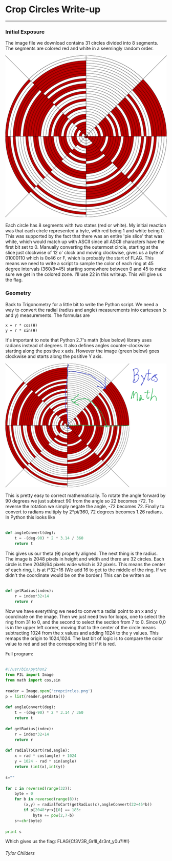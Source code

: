 # Crop Circles Write-up
---

### Initial Exposure

The image file we download contains 31 circles divided into 8 segments. The segments are colored red and white in a seemingly random order.

![](./img/50cropcircles-1.png) 

Each circle has 8 segments with two states (red or white). My initial reaction was that each circle represented a byte, with red being 1 and white being 0. This was supported by the fact that there was an entire 'pie slice' that was white, which would match up with ASCII since all ASCII characters have the first bit set to 0. Manually converting the outermost circle, starting at the slice just clockwise of 12 o' clock and moving clockwise, gives us a byte of 01000110 which is 0x46 or F, which is probably the start of FLAG. This means we need to write a script to sample the color of each ring at 45 degree intervals (360/8=45) starting somewhere between 0 and 45 to make sure we get in the colored zone. I'll use 22 in this writeup. This will give us the flag. 

### Geometry

Back to Trigonometry for a little bit to write the Python script. We need a way to convert the radial (radius and angle) measurements into cartesean (x and y) measurements. The formulas are 
```
x = r * cos(θ)
y = r * sin(θ)
```
It's important to note that Python 2.7's math (blue below) library uses radians instead of degrees. It also defines angles counter-clockwise starting along the positive x axis. However the image (green below) goes clockwise and starts along the positive Y axis.

![](./img/50cropcircles-2.png)

This is pretty easy to correct mathematically. To rotate the angle forward by 90 degrees we just subtract 90 from the angle so 22 becomes -72. To reverse the rotation we simply negate the angle, -72 becomes 72. Finally to convert to radians multiply by 2*pi/360, 72 degrees becomes 1.26 radians. In Python this looks like
```python

def angleConvert(deg):
    t = -(deg-90) * 2 * 3.14 / 360
    return t

```
This gives us our theta (θ) properly aligned. The next thing is the radius. The image is 2048 pixels in height and width and there are 32 circles. Each circle is then 2048/64 pixels wide which is 32 pixels. This means the center of each ring, i, is at i*32+16 (We add 16 to get to the middle of the ring. If we didn't the coordinate would be on the border.) This can be written as
```python

def getRadius(index):
    r = index*32+14
    return r

```

Now we have everything we need to convert a radial point to an x and y coordinate on the image. Then we just need two for loops, one to select the ring from 31 to 0, and the second to select the section from 7 to 0. Since 0,0 is in the upper left corner, moving that to the center of the circle means subtracting 1024 from the x values and adding 1024 to the y values. This remaps the origin to 1024,1024. The last bit of logic is to compare the color value to red and set the corresponding bit if it is red. 

Full program:

```python

#!/usr/bin/python2
from PIL import Image
from math import cos,sin

reader = Image.open('cropcircles.png')
p = list(reader.getdata())

def angleConvert(deg):
    t = -(deg-90) * 2 * 3.14 / 360
    return t

def getRadius(index):
    r = index*32+14
    return r

def radialToCart(rad,angle):
    x = rad * cos(angle) + 1024
    y = 1024 - rad * sin(angle)
    return (int(x),int(y))

s=""

for c in reversed(range(32)):
    byte = 0
    for b in reversed(range(8)):
        (x,y) = radialToCart(getRadius(c),angleConvert(22+45*b))
        if p[2048*y+x][0] == 185:
            byte += pow(2,7-b)
    s+=chr(byte)

print s

```
Which gives us the flag: FLAG{C!3V3R_Gr!ll_4r3nt_y0u?!#!}

###### Tylor Childers